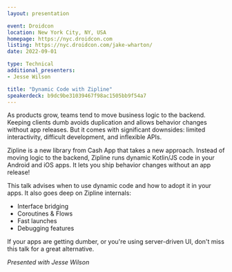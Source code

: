 ```yaml
---
layout: presentation

event: Droidcon
location: New York City, NY, USA
homepage: https://nyc.droidcon.com
listing: https://nyc.droidcon.com/jake-wharton/
date: 2022-09-01

type: Technical
additional_presenters:
- Jesse Wilson

title: "Dynamic Code with Zipline"
speakerdeck: b9dc9be31039467f98ac1505bb9f54a7
---
```


As products grow, teams tend to move business logic to the backend. Keeping clients dumb avoids duplication and allows behavior changes without app releases. But it comes with significant downsides: limited interactivity, difficult development, and inflexible APIs.

Zipline is a new library from Cash App that takes a new approach. Instead of moving logic to the backend, Zipline runs dynamic Kotlin/JS code in your Android and iOS apps. It lets you ship behavior changes without an app release!

This talk advises when to use dynamic code and how to adopt it in your apps. It also goes deep on Zipline internals:

 - Interface bridging
 - Coroutines & Flows
 - Fast launches
 - Debugging features

If your apps are getting dumber, or you're using server-driven UI, don't miss this talk for a great alternative.

_Presented with Jesse Wilson_
